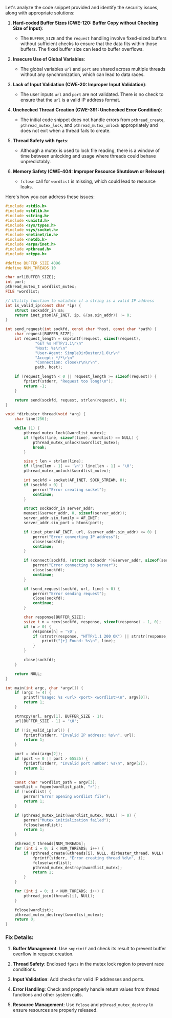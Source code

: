 Let's analyze the code snippet provided and identify the security issues, along with appropriate solutions:

1. **Hard-coded Buffer Sizes (CWE-120: Buffer Copy without Checking Size of Input)**:
   - The `BUFFER_SIZE` and the `request` handling involve fixed-sized buffers without sufficient checks to ensure that the data fits within those buffers. The fixed buffer size can lead to buffer overflows.

2. **Insecure Use of Global Variables**:
   - The global variables `url` and `port` are shared across multiple threads without any synchronization, which can lead to data races.

3. **Lack of Input Validation (CWE-20: Improper Input Validation)**:
   - The user inputs `url` and `port` are not validated. There is no check to ensure that the `url` is a valid IP address format.

4. **Unchecked Thread Creation (CWE-391: Unchecked Error Condition)**:
   - The initial code snippet does not handle errors from `pthread_create`, `pthread_mutex_lock`, and `pthread_mutex_unlock` appropriately and does not exit when a thread fails to create.

5. **Thread Safety with `fgets`**:
   -  Although a mutex is used to lock file reading, there is a window of time between unlocking and usage where threads could behave unpredictably.

6. **Memory Safety (CWE-404: Improper Resource Shutdown or Release)**:
   - `fclose` call for `wordlist` is missing, which could lead to resource leaks.

Here's how you can address these issues:

```c
#include <stdio.h>
#include <stdlib.h>
#include <string.h>
#include <unistd.h>
#include <sys/types.h>
#include <sys/socket.h>
#include <netinet/in.h>
#include <netdb.h>
#include <arpa/inet.h>
#include <pthread.h>
#include <ctype.h>

#define BUFFER_SIZE 4096
#define NUM_THREADS 10

char url[BUFFER_SIZE];
int port;
pthread_mutex_t wordlist_mutex;
FILE *wordlist;

// Utility function to validate if a string is a valid IP address
int is_valid_ip(const char *ip) {
    struct sockaddr_in sa;
    return inet_pton(AF_INET, ip, &(sa.sin_addr)) != 0;
}

int send_request(int sockfd, const char *host, const char *path) {
    char request[BUFFER_SIZE];
    int request_length = snprintf(request, sizeof(request),
             "GET %s HTTP/1.1\r\n"
             "Host: %s\r\n"
             "User-Agent: SimpleDirBuster/1.0\r\n"
             "Accept: */*\r\n"
             "Connection: close\r\n\r\n",
             path, host);

    if (request_length < 0 || request_length >= sizeof(request)) {
        fprintf(stderr, "Request too long!\n");
        return -1;
    }

    return send(sockfd, request, strlen(request), 0);
}

void *dirbuster_thread(void *arg) {
    char line[256];

    while (1) {
        pthread_mutex_lock(&wordlist_mutex);
        if (fgets(line, sizeof(line), wordlist) == NULL) {
            pthread_mutex_unlock(&wordlist_mutex);
            break;
        }

        size_t len = strlen(line);
        if (line[len - 1] == '\n') line[len - 1] = '\0';
        pthread_mutex_unlock(&wordlist_mutex);

        int sockfd = socket(AF_INET, SOCK_STREAM, 0);
        if (sockfd < 0) {
            perror("Error creating socket");
            continue;
        }

        struct sockaddr_in server_addr;
        memset(&server_addr, 0, sizeof(server_addr));
        server_addr.sin_family = AF_INET;
        server_addr.sin_port = htons(port);

        if (inet_pton(AF_INET, url, &server_addr.sin_addr) <= 0) {
            perror("Error converting IP address");
            close(sockfd);
            continue;
        }

        if (connect(sockfd, (struct sockaddr *)&server_addr, sizeof(server_addr)) < 0) {
            perror("Error connecting to server");
            close(sockfd);
            continue;
        }

        if (send_request(sockfd, url, line) < 0) {
            perror("Error sending request");
            close(sockfd);
            continue;
        }

        char response[BUFFER_SIZE];
        ssize_t n = recv(sockfd, response, sizeof(response) - 1, 0);
        if (n > 0) {
            response[n] = '\0';
            if (strstr(response, "HTTP/1.1 200 OK") || strstr(response, "HTTP/1.0 200 OK")) {
                printf("[+] Found: %s\n", line);
            }
        }

        close(sockfd);
    }

    return NULL;
}

int main(int argc, char *argv[]) {
    if (argc != 4) {
        printf("Usage: %s <url> <port> <wordlist>\n", argv[0]);
        return 1;
    }

    strncpy(url, argv[1], BUFFER_SIZE - 1);
    url[BUFFER_SIZE - 1] = '\0';

    if (!is_valid_ip(url)) {
        fprintf(stderr, "Invalid IP address: %s\n", url);
        return 1;
    }

    port = atoi(argv[2]);
    if (port <= 0 || port > 65535) {
        fprintf(stderr, "Invalid port number: %s\n", argv[2]);
        return 1;
    }

    const char *wordlist_path = argv[3];
    wordlist = fopen(wordlist_path, "r");
    if (!wordlist) {
        perror("Error opening wordlist file");
        return 1;
    }

    if (pthread_mutex_init(&wordlist_mutex, NULL) != 0) {
        perror("Mutex initialization failed");
        fclose(wordlist);
        return 1;
    }

    pthread_t threads[NUM_THREADS];
    for (int i = 0; i < NUM_THREADS; i++) {
        if (pthread_create(&threads[i], NULL, dirbuster_thread, NULL) != 0) {
            fprintf(stderr, "Error creating thread %d\n", i);
            fclose(wordlist);
            pthread_mutex_destroy(&wordlist_mutex);
            return 1;
        }
    }

    for (int i = 0; i < NUM_THREADS; i++) {
        pthread_join(threads[i], NULL);
    }

    fclose(wordlist);
    pthread_mutex_destroy(&wordlist_mutex);
    return 0;
}
```

### Fix Details:

1. **Buffer Management**: Use `snprintf` and check its result to prevent buffer overflow in request creation.

2. **Thread Safety**: Enclosed `fgets` in the mutex lock region to prevent race conditions.

3. **Input Validation**: Add checks for valid IP addresses and ports.

4. **Error Handling**: Check and properly handle return values from thread functions and other system calls.

5. **Resource Management**: Use `fclose` and `pthread_mutex_destroy` to ensure resources are properly released.